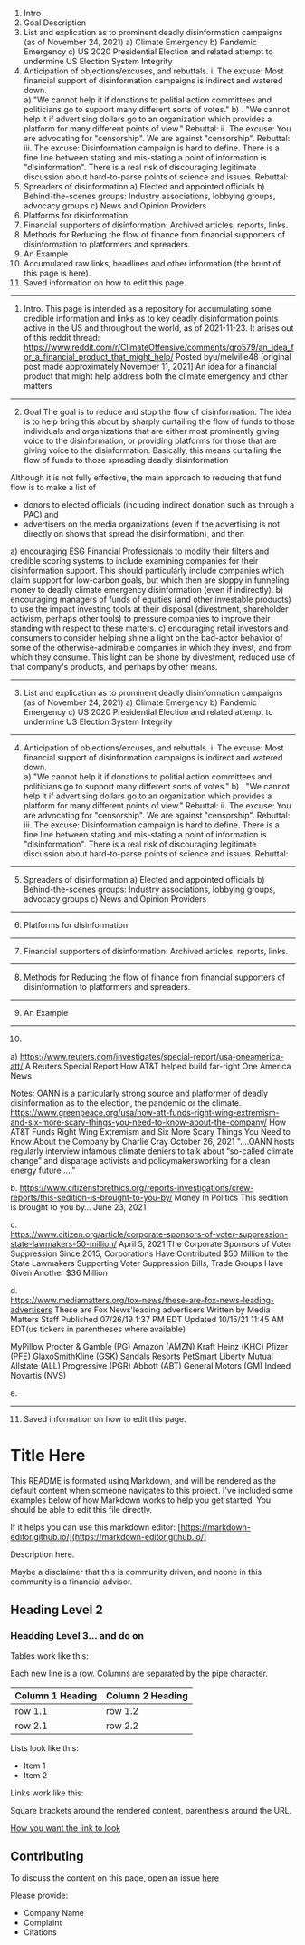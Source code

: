 1.  Intro
2.  Goal Description
3.  List and explication as to prominent deadly disinformation campaigns (as of November 24, 2021) 
    a) Climate Emergency
    b) Pandemic Emergency
    c) US 2020 Presidential Election and related attempt to undermine US Election System Integrity
4.  Anticipation of objections/excuses, and rebuttals.
    i.  The excuse: Most financial support of disinformation campaigns is indirect and watered down.  
        a) "We cannot help it if donations to politial action committees and politicians go to support many different sorts of votes."
        b) . "We cannot help it if advertising dollars go to an organization which provides a platform for many different points of view."
        Rebuttal:
   ii.  The excuse: You are advocating for "censorship".  We are against "censorship".
        Rebuttal: 
  iii.  The excuse: Disinformation campaign is hard to define.  There is a fine line between stating and mis-stating a point of information is "disinformation".  There is a real risk of discouraging legitimate discussion about hard-to-parse points of science and issues.
        Rebuttal: 
5.  Spreaders of disinformation
    a) Elected and appointed officials
    b) Behind-the-scenes groups: Industry associations, lobbying groups, advocacy groups
    c) News and Opinion Providers
6.  Platforms for disinformation
7. Financial supporters of disinformation: Archived articles, reports, links.
8. Methods for Reducing the flow of finance from financial supporters of disinformation to platformers and spreaders.
9. An Example
10. Accumulated raw links, headlines and other information (the brunt of this page is here).
11. Saved information on how to edit this page.

--------------------------------------
1.  Intro.
This page is intended as a repository for accumulating some credible information and links as to key deadly disinformation points active in the US and throughout the world, as of 2021-11-23. It arises out of this reddit thread:
https://www.reddit.com/r/ClimateOffensive/comments/qro579/an_idea_for_a_financial_product_that_might_help/
Posted byu/melville48
[original post made approximately November 11, 2021]
An idea for a financial product that might help address both the climate emergency and other matters

--------------------------------------
2.  Goal
The goal is to reduce and stop the flow of disinformation.  The idea is to help bring this about by sharply curtailing the flow of funds to those individuals and organizations that are either most prominently giving voice to the disinformation, or providing platforms for those that are giving voice to the disinformation.  Basically, this means curtailing the flow of funds to those spreading deadly disinformation

Although it is not fully effective, the main approach to reducing that fund flow is to make a list of 
 - donors to elected officials (including indirect donation such as through a PAC) and 
 - advertisers on the media organizations (even if the advertising is not directly on shows that spread the disinformation), and then 

a) encouraging ESG Financial Professionals to modify their filters and credible scoring systems to include examining companies for their disinformation support.  This should particularly include companies which claim support for low-carbon goals, but which then are sloppy in funneling money to deadly climate emergency disinformation (even if indirectly).
b) encouraging managers of funds of equities (and other investable products) to use the impact investing tools at their disposal (divestment, shareholder activism, perhaps other tools) to pressure companies to improve their standing with respect to these matters.
c) encouraging retail investors and consumers to consider helping shine a light on the bad-actor behavior of some of the otherwise-admirable companies in which they invest, and from which they consume.  This light can be shone by divestment, reduced use of that company's products, and perhaps by other means.

--------------------------------------
3.  List and explication as to prominent deadly disinformation campaigns (as of November 24, 2021) 
    a) Climate Emergency
    b) Pandemic Emergency
    c) US 2020 Presidential Election and related attempt to undermine US Election System Integrity
--------------------------------------
4.  Anticipation of objections/excuses, and rebuttals.
    i.  The excuse: Most financial support of disinformation campaigns is indirect and watered down.  
        a) "We cannot help it if donations to politial action committees and politicians go to support many different sorts of votes."
        b) . "We cannot help it if advertising dollars go to an organization which provides a platform for many different points of view."
        Rebuttal:
   ii.  The excuse: You are advocating for "censorship".  We are against "censorship".
        Rebuttal: 
  iii.  The excuse: Disinformation campaign is hard to define.  There is a fine line between stating and mis-stating a point of information is "disinformation".  There is a real risk of discouraging legitimate discussion about hard-to-parse points of science and issues.
        Rebuttal: 
--------------------------------------
5.  Spreaders of disinformation
    a) Elected and appointed officials
    b) Behind-the-scenes groups: Industry associations, lobbying groups, advocacy groups
    c) News and Opinion Providers
--------------------------------------
6.  Platforms for disinformation
--------------------------------------
7. Financial supporters of disinformation: Archived articles, reports, links.
--------------------------------------
8. Methods for Reducing the flow of finance from financial supporters of disinformation to platformers and spreaders.
--------------------------------------
9. An Example
--------------------------------------
10.  

a) 
https://www.reuters.com/investigates/special-report/usa-oneamerica-att/
A Reuters Special Report
How AT&T helped build far-right One America News
 
Notes: OANN is a particularly strong source and platformer of deadly disinformation as to the election, the pandemic or the climate.
https://www.greenpeace.org/usa/how-att-funds-right-wing-extremism-and-six-more-scary-things-you-need-to-know-about-the-company/
How AT&T Funds Right Wing Extremism and Six More Scary Things You Need to Know About the Company
by Charlie Cray
October 26, 2021 
"....OANN hosts regularly interview infamous climate deniers to talk about “so-called climate change” and disparage activists and policymakersworking for a clean energy future....."

b. 
https://www.citizensforethics.org/reports-investigations/crew-reports/this-sedition-is-brought-to-you-by/
Money In Politics
This sedition is brought to you by…
June 23, 2021

c.  
https://www.citizen.org/article/corporate-sponsors-of-voter-suppression-state-lawmakers-50-million/
April 5, 2021
The Corporate Sponsors of Voter Suppression
Since 2015, Corporations Have Contributed $50 Million to the State Lawmakers Supporting Voter Suppression Bills, Trade Groups Have Given Another $36 Million

d.  
https://www.mediamatters.org/fox-news/these-are-fox-news-leading-advertisers
These are Fox News'leading advertisers
Written by Media Matters Staff
Published 07/26/19 1:37 PM EDT
Updated 10/15/21 11:45 AM EDT(us tickers in parentheses where available)

MyPillow
Procter & Gamble (PG)
Amazon (AMZN)
Kraft Heinz (KHC)
Pfizer (PFE)
GlaxoSmithKline (GSK)
Sandals Resorts
PetSmart
Liberty Mutual
Allstate (ALL)
Progressive (PGR)
Abbott (ABT)
General Motors (GM)
Indeed
Novartis (NVS)

e.  

--------------------------------------
11. Saved information on how to edit this page.

# Title Here

This README is formated using Markdown, and will be rendered as the default content when someone navigates to this project.  I've included some examples below of how Markdown works to help you get started.  You should be able to edit this file directly.

If it helps you can use this markdown editor: [https://markdown-editor.github.io/](https://markdown-editor.github.io/)

Description here.

Maybe a disclaimer that this is community driven, and noone in this community is a financial advisor.

## Heading Level 2

### Headding Level 3... and do on

Tables work like this:

Each new line is a row.  Columns are separated by the pipe character.

Column 1 Heading | Column 2 Heading
---|---
row 1.1 | row 1.2
row 2.1 | row 2.2

Lists look like this:

 * Item 1
 * Item 2

Links work like this:

Square brackets around the rendered content, parenthesis around the URL.

[How you want the link to look](https://www.example.com)

## Contributing

To discuss the content on this page, open an issue [here](https://github.com/corporation-activism-research/reduce_disinformation/issues)

Please provide:

 * Company Name
 * Complaint
 * Citations



